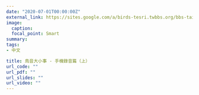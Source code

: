 ```yaml
---
date: "2020-07-01T00:00:00Z"
external_link: https://sites.google.com/a/birds-tesri.twbbs.org/bbs-taiwan/bbs-taiwan-letter-113
image:
  caption: 
  focal_point: Smart
summary: 
tags:
- 中文

title: 鳥音大小事 - 手機錄音篇（上）
url_code: ""
url_pdf: ""
url_slides: ""
url_video: ""
---
```

